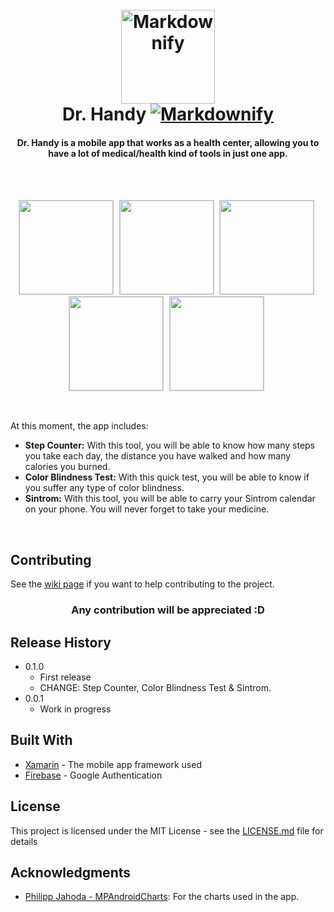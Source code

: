 <h1 align="center">
  <br> 
  <img src="https://i.imgur.com/zHPpgL7.png" alt="Markdownify" width="150">
  <br>
  Dr. Handy
  
  <a href="https://mobile.azure.com">
   <img src="https://build.mobile.azure.com/v0.1/apps/6024c019-acf3-43b1-80c2-d1fdcd19883f/branches/android-dev/badge" alt="Markdownify"></a>

  <br>
</h1> 

<h4 align="center">
  Dr. Handy is a mobile app that works as a health center, allowing you to have a lot of medical/health kind of tools in just one app.
</h4>

<br>
<br>

<p align="center">
<img src="https://i.imgur.com/B2XEuGr.png" width="150" style="margin-right:5px; border: 1px solid #ccc;"/>
<img src="https://i.imgur.com/fTkweFF.png" width="150" style="margin-right:5px; border: 1px solid #ccc;" />
<img src="https://i.imgur.com/MgO6ewY.png" width="150" style="margin-right:5px; border: 1px solid #ccc;" />
<img src="https://i.imgur.com/EYC0WHF.png" width="150" style="margin-right:5px; border: 1px solid #ccc;" />
<img src="https://i.imgur.com/blequWJ.png" width="150" style="margin-right:5px; border: 1px solid #ccc;" />
</p>

<br>

At this moment, the app includes:

* **Step Counter:** With this tool, you will be able to know how many steps you take each day, the distance you have walked and how many calories you burned.
* **Color Blindness Test:** With this quick test, you will be able to know if you suffer any type of color blindness.
* **Sintrom:** With this tool, you will be able to carry your Sintrom calendar on your phone. You will never forget to take your medicine.

<br>

## Contributing

See the [wiki page](https://github.com/AlbertoMoreta/Dr.Handy/wiki) if you want to help contributing to the project.

<h3 align="center">
Any contribution will be appreciated :D
</h3>


## Release History

* 0.1.0
    * First release
    * CHANGE: Step Counter, Color Blindness Test & Sintrom.
* 0.0.1
    * Work in progress

## Built With

* [Xamarin](https://www.xamarin.com/) - The mobile app framework used
* [Firebase](https://firebase.google.com/) - Google Authentication

## License

This project is licensed under the MIT License - see the [LICENSE.md](LICENSE.md) file for details

## Acknowledgments

* [Philipp Jahoda - MPAndroidCharts](https://github.com/PhilJay/MPAndroidChart): For the charts used in the app.
